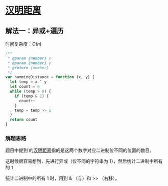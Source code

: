 # [汉明距离](https://leetcode-cn.com/problems/hamming-distance/description/)

## 解法一：异或+遍历

时间复杂度：$O(n)$

```javascript
/**
 * @param {number} x
 * @param {number} y
 * @return {number}
 */
var hammingDistance = function (x, y) {
  let temp = x ^ y
  let count = 0
  while (temp > 0) {
    if (temp & 1) {
      count++
    }
    temp = temp >> 1
  }
  return count
}
```



### 解题思路

题目中提到 的[汉明距离](https://baike.baidu.com/item/汉明距离)指的是这两个数字对应二进制位不同的位置的数目。

这时候很容易想到，先进行异或（仅不同的字符串为 1），然后统计二进制中所有的 1

统计二进制中的所有 1 时，用到 & （与）和  >> （右移）。